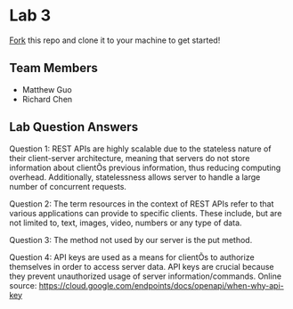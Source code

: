 # Lab 3
[Fork](https://docs.github.com/en/get-started/quickstart/fork-a-repo) this repo and clone it to your machine to get started!

## Team Members
- Matthew Guo
- Richard Chen

## Lab Question Answers
Question 1:
REST APIs are highly scalable due to the stateless nature of their client-server architecture, meaning that servers do not store information about clientÕs previous information, thus reducing computing overhead. Additionally, statelessness allows server to handle a large number of concurrent requests. 

Question 2:
The term resources in the context of REST APIs refer to that various applications can provide to specific clients. These include, but are not limited to, text, images, video, numbers or any type of data. 

Question 3:
The method not used by our server is the put method. 

Question 4:
API keys are used as a means for clientÕs to authorize themselves in order to access server data. API keys are crucial because they prevent unauthorized usage of server information/commands. 
Online source: https://cloud.google.com/endpoints/docs/openapi/when-why-api-key
